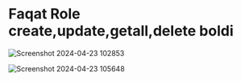 <h1>Faqat Role create,update,getall,delete boldi</h1>

![Screenshot 2024-04-23 102853](https://github.com/dilshodbek-abdullayev/IdentityAuthLesson/assets/122851756/418b471b-a50f-49f1-8daf-838b4de20fed)

![Screenshot 2024-04-23 105648](https://github.com/dilshodbek-abdullayev/IdentityAuthLesson/assets/122851756/36511310-534a-4e15-86f1-bbe32beb8350)
